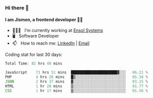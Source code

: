 ### Hi there 👋

#### I am Jismon, a frontend developer 👦🏻

- 🧑🏻‍💻   &nbsp; I’m currently working at <a href='https://www.ensolsystems.com/' target="_blank">Ensol Systems</a>
- 🖥   &nbsp; Software Developer
- 📫   &nbsp; How to reach me: <a href='https://www.linkedin.com/in/jismonthomas/'>LinkedIn</a> | <a href='mailto:hellojismonthomas@gmail.com'>Email</a>

Coding stat for last 30 days:
<!--START_SECTION:waka-->

```javascript
Total Time: 82 hrs 48 mins

JavaScript    71 hrs 51 mins  █████████████████████▓░░░   86.21 %
PHP           4 hrs 26 mins   █▒░░░░░░░░░░░░░░░░░░░░░░░   05.34 %
JSON          2 hrs 37 mins   ▓░░░░░░░░░░░░░░░░░░░░░░░░   03.15 %
HTML          1 hr 28 mins    ▒░░░░░░░░░░░░░░░░░░░░░░░░   01.77 %
CSS           1 hr 17 mins    ▒░░░░░░░░░░░░░░░░░░░░░░░░   01.56 %
```

<!--END_SECTION:waka-->

<!--
**jismonthomas/jismonthomas** is a ✨ _special_ ✨ repository because its `README.md` (this file) appears on your GitHub profile.

Here are some ideas to get you started:

- 🔭 I’m currently working on ...
- 🌱 I’m currently learning ...
- 👯 I’m looking to collaborate on ...
- 🤔 I’m looking for help with ...
- 💬 Ask me about ...
- 📫 How to reach me: ...
- 😄 Pronouns: ...
- ⚡ Fun fact: ...
-->
